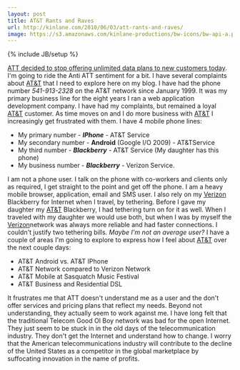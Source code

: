 ```yaml
---
layout: post
title: AT&T Rants and Raves
url: http://kinlane.com/2010/06/03/att-rants-and-raves/
image: https://s3.amazonaws.com/kinlane-productions/bw-icons/bw-api-a.png
---
```

{% include JB/setup %}
<p>
     <a href="http://www.readwriteweb.com/archives/poll_are_you_concerned_about_atts_new_data_limits.php">ATT decided to stop offering unlimited data plans to new customers today</a>. I'm going to ride the Anti ATT sentiment for a bit. I have several complaints about <a href="http://www.att.com/">AT&amp;T</a> that I need to explore here on my blog. I have had the phone number <em>541-913-2328</em> on the AT&amp;T network since January 1999. It was my primary business line for the eight years I ran a web application development company. I have had my complaints, but remained a loyal <a href="http://www.att.com/">AT&amp;T</a> customer. As time moves on and I do more business with <a href="http://www.att.com/">AT&amp;T</a> I increasingly get frustrated with them. I have 4 mobile phone lines:
</p>
<ul class="mainlist">
     <li>My primary number - <strong><em>IPhone</em></strong> - AT&amp;T Service
     </li>
     <li>My secondary number - <strong>Android</strong> (Google I/O 2009) - AT&amp;TService
     </li>
     <li>My third number - <em><strong>Blackberry</strong></em> - AT&amp;T Service (My daughter has this phone)
     </li>
     <li>My business number - <em><strong>Blackberry</strong></em> - Verizon Service.
     </li>
</ul>
<p>
     I am not a phone user. I talk on the phone with co-workers and clients only as required, I get straight to the point and get off the phone. I am a heavy mobile browser, application, email and SMS user. I also rely on my <a href="http://www22.verizon.com/">Verizon</a> Blackberry for Internet when I travel, by tethering. Before I gave my daughter my <a href="http://www.att.com/">AT&amp;T</a> Blackberry, I had tethering turn on for it as well. When I traveled with my daughter we would use both, but when I was by myself the <a href="http://www22.verizon.com/">Verizon</a>network was always more reliable and had faster connections. I couldn't justify two tethering bills. <em>Maybe I'm not an average user?</em> I have a couple of areas I'm going to explore to express how I feel about <a href="http://www.att.com/">AT&amp;T</a> over the next couple days:
</p>
<ul class="mainlist">
     <li>AT&amp;T Android vs. AT&amp;T IPhone
     </li>
     <li>AT&amp;T Network compared to Verizon Network
     </li>
     <li>AT&amp;T Mobile at Sasquatch Music Festival
     </li>
     <li>AT&amp;T Business and Residential DSL
     </li>
</ul>
<p>
     It frustrates me that ATT doesn't understand me as a user and the don't offer services and pricing plans that reflect my needs. Beyond not understanding, they actually seem to work against me. I have long felt that the traditional Telecom Good Ol Boy network was bad for the open Internet. They just seem to be stuck in in the old days of the telecommunication industry. They don't get the Internet and understand how to change. I worry that the American telecommunications industry will contribute to the decline of the United States as a competitor in the global marketplace by suffocating innovation in the name of profits.
</p>